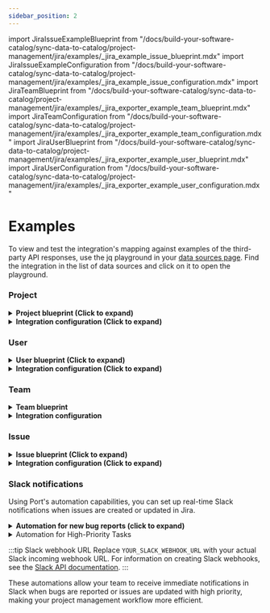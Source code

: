 ```yaml
---
sidebar_position: 2
---
```

import JiraIssueExampleBlueprint from "/docs/build-your-software-catalog/sync-data-to-catalog/project-management/jira/examples/_jira_example_issue_blueprint.mdx"
import JiraIssueExampleConfiguration from "/docs/build-your-software-catalog/sync-data-to-catalog/project-management/jira/examples/\_jira_example_issue_configuration.mdx"
import JiraTeamBlueprint from "/docs/build-your-software-catalog/sync-data-to-catalog/project-management/jira/examples/_jira_exporter_example_team_blueprint.mdx"
import JiraTeamConfiguration from "/docs/build-your-software-catalog/sync-data-to-catalog/project-management/jira/examples/\_jira_exporter_example_team_configuration.mdx"
import JiraUserBlueprint from "/docs/build-your-software-catalog/sync-data-to-catalog/project-management/jira/examples/_jira_exporter_example_user_blueprint.mdx"
import JiraUserConfiguration from "/docs/build-your-software-catalog/sync-data-to-catalog/project-management/jira/examples/\_jira_exporter_example_user_configuration.mdx"


# Examples
To view and test the integration's mapping against examples of the third-party API responses, use the jq playground in your [data sources page](https://app.getport.io/settings/data-sources). Find the integration in the list of data sources and click on it to open the playground.




### Project

<details>
<summary><b>Project blueprint (Click to expand)</b></summary>

```json showLineNumbers
{
  "identifier": "jiraProject",
  "title": "Jira Project",
  "icon": "Jira",
  "description": "A Jira project",
  "schema": {
    "properties": {
      "url": {
        "title": "Project URL",
        "type": "string",
        "format": "url",
        "description": "URL to the project in Jira"
      },
      "totalIssues": {
        "title": "Total Issues",
        "type": "number",
        "description": "The total number of issues in the project"
      }
    }
  },
  "mirrorProperties": {},
  "calculationProperties": {},
  "relations": {}
}
```

</details>

<details>
<summary><b>Integration configuration (Click to expand)</b></summary>

The `project` kind has a selector property, `expand` that specifies additional fields to be included in the response. It accepts a comma-separated string that allows you to include more fields in the response data that can be used in the mapping configuration. Possible values are `description`, `lead`, `issueTypes`, `url`, `projectKeys`, `insight`.

If not specified, it defaults to `"insight"`.


```yaml showLineNumbers
createMissingRelatedEntities: true
deleteDependentEntities: true
resources:
  - kind: project
    selector:
      query: "true"
      expand: "description,lead,issueTypes,url,projectKeys,insight"
    port:
      entity:
        mappings:
          identifier: .key
          title: .name
          blueprint: '"jiraProject"'
          properties:
            url: (.self | split("/") | .[:3] | join("/")) + "/projects/" + .key
            totalIssues: .insight.totalIssueCount
```

</details>

### User

<details>
<summary><b>User blueprint (Click to expand)</b></summary>

<JiraUserBlueprint/>

</details>

<details>
<summary><b>Integration configuration (Click to expand)</b></summary>

<JiraUserConfiguration/>

</details>

### Team

<details>
<summary><b>Team blueprint</b></summary>

<JiraTeamBlueprint/>

</details>

<details>
<summary><b>Integration configuration</b></summary>

<JiraTeamConfiguration/>

</details>

### Issue

<details>
<summary><b>Issue blueprint (Click to expand)</b></summary>

<JiraIssueExampleBlueprint/>

</details>

<details>
<summary><b>Integration configuration (Click to expand)</b></summary>

<JiraIssueExampleConfiguration/>

</details>


### Slack notifications
Using Port's automation capabilities, you can set up real-time Slack notifications when issues are created or updated in Jira.

<details>
<summary><b>Automation for new bug reports (click to expand)</b></summary>

```json showLineNumbers
{
  "identifier": "jira_new_bug_notification",
  "title": "Notify Slack on New Jira Bug",
  "icon": "Slack",
  "description": "Sends a Slack notification when a new bug is created in Jira",
  "trigger": {
    "type": "automation",
    "event": {
      "type": "ENTITY_CREATED",
      "blueprintIdentifier": "jiraIssue"
    },
    "condition": {
      "type": "JQ",
      "expressions": [
        ".diff.after.properties.issueType == \"Bug\""
      ],
      "combinator": "and"
    }
  },
  "invocationMethod": {
    "type": "WEBHOOK",
    "url": "YOUR_SLACK_WEBHOOK_URL",
    "agent": false,
    "synchronized": true,
    "method": "POST",
    "headers": {
      "Content-Type": "application/json"
    },
    "body": {
      "text": "🐛 New Bug Reported\n\n*Issue:* {{ .event.diff.after.title }}\n*Project:* {{ .event.diff.after.relations.project }}\n*Status:* {{ .event.diff.after.properties.status }}\n*Priority:* {{ .event.diff.after.properties.priority }}\n\n<{{ .event.diff.after.properties.url }}|View in Jira> | <https://app.getport.io/jiraIssueEntity?identifier={{ .event.context.entityIdentifier }}|View in Port>"
    }
  },
  "publish": true
}
```

</details>

<details>
<summary>Automation for High-Priority Tasks</summary>

```json showLineNumbers
{
  "identifier": "jira_high_priority_task",
  "title": "Notify Slack on High-Priority Jira Task",
  "icon": "Slack",
  "description": "Sends a Slack notification when a high-priority task is created or updated in Jira",
  "trigger": {
    "type": "automation",
    "event": {
      "type": "ENTITY_UPDATED",
      "blueprintIdentifier": "jiraIssue"
    },
    "condition": {
      "type": "JQ",
      "expressions": [
        ".diff.after.properties.priority == \"Highest\" or .diff.after.properties.priority == \"High\"",
        ".diff.before.properties.priority != \"Highest\" and .diff.before.properties.priority != \"High\""
      ],
      "combinator": "and"
    }
  },
  "invocationMethod": {
    "type": "WEBHOOK",
    "url": "YOUR_SLACK_WEBHOOK_URL",
    "agent": false,
    "synchronized": true,
    "method": "POST",
    "headers": {
      "Content-Type": "application/json"
    },
    "body": {
      "text": "⚠️ High-Priority Issue Alert\n\n*Issue:* {{ .event.diff.after.title }}\n*Type:* {{ .event.diff.after.properties.issueType }}\n*Priority:* {{ .event.diff.after.properties.priority }}\n*Status:* {{ .event.diff.after.properties.status }}\n\n<{{ .event.diff.after.properties.url }}|View in Jira> | <https://app.getport.io/jiraIssueEntity?identifier={{ .event.context.entityIdentifier }}|View in Port>"
    }
  },
  "publish": true
}
```

</details>

:::tip Slack webhook URL
Replace `YOUR_SLACK_WEBHOOK_URL` with your actual Slack incoming webhook URL. For information on creating Slack webhooks, see the [Slack API documentation](https://api.slack.com/messaging/webhooks).
:::

These automations allow your team to receive immediate notifications in Slack when bugs are reported or issues are updated with high priority, making your project management workflow more efficient.
